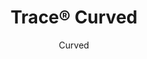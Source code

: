 ---
title: "Trace® Curved"
image_primary: "img/Arktura-Trace-Curved-Ceiling-Feature-Image-v1-1600x1600.png"
image_secondary: "img/trace-curved-web-0001.jpg"
description: "Curved%u2019s%20powder-coated%20aluminum%20torsion%20spring%20panels%20use%20gently%20curved%2C%20thin%20lines%20for%20a%20beautiful%20symphony%20of%20movement.%20Elevate%20the%20symphony%20with%20our%20optional%20InLine%20lighting%20or%20keep%20the%20sound%20down%2C%20with%20our%20Soft%20Sound%AE%20backer.%20Or%2C%20if%20you%20need%20additional%20brightness%2C%20add%20our%20backlighting."
designer: "Arktura"
subtitle: "Curved"
href: "https://arktura.com/product/trace-curved/"
tags: 
  - "arktura"
  - "Acoustic"
  - "Ceiling Panels"
  - "Lighting"
  - "Wall Panels"
  - "wall-panels"
category: "wall-panels"
manufacturer: "Arktura"
slug: "/manufacturers/arktura/wall-panels/arktura-trace-curved"
---